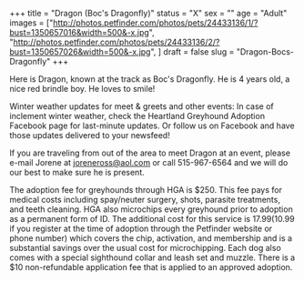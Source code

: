 +++
title = "Dragon (Boc's Dragonfly)"
status = "X"
sex = ""
age = "Adult"
images = ["http://photos.petfinder.com/photos/pets/24433136/1/?bust=1350657016&width=500&-x.jpg",
"http://photos.petfinder.com/photos/pets/24433136/2/?bust=1350657026&width=500&-x.jpg",
]
draft = false
slug = "Dragon-Bocs-Dragonfly"
+++

Here is Dragon, known at the track as Boc's Dragonfly. He is 4 years old, a nice red brindle boy. He loves to smile!


Winter weather updates for meet & greets and other events: In  case of inclement winter weather, check the Heartland Greyhound  Adoption Facebook page for last-minute updates. Or follow us on Facebook  and have those updates delivered to your newsfeed!


If you are traveling from out of the area to meet Dragon at an event, please e-mail Jorene at joreneross@aol.com or call 515-967-6564 and we will do our best to make sure he is present.

The adoption fee for greyhounds through HGA is $250. This fee pays for medical costs including spay/neuter surgery, shots, parasite treatments, and teeth cleaning. HGA also microchips every greyhound prior to adoption as a permanent form of ID. The additional cost for this service is $17.99 ($10.99 if you register at the time of adoption through the Petfinder website or phone number) which covers the chip, activation, and membership and is a substantial savings over the usual cost for microchipping. Each dog also comes with a special sighthound collar and leash set and muzzle. There is a $10 non-refundable application fee that is applied to an approved adoption.

